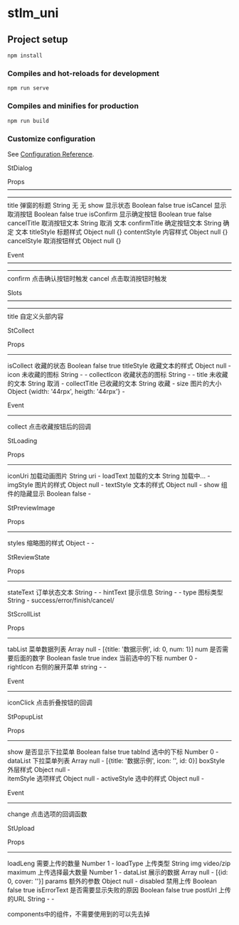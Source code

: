 # stlm_uni

## Project setup
```
npm install
```

### Compiles and hot-reloads for development
```
npm run serve
```

### Compiles and minifies for production
```
npm run build
```

### Customize configuration
See [Configuration Reference](https://cli.vuejs.org/config/).






StDialog

Props
————————————————————————————————————————————————————————————————————————
title           弹窗的标题           String          无              无
show            显示状态             Boolean       false            true
isCancel        显示取消按钮          Boolean       false            true
isConfirm       显示确定按钮          Boolean       true             false
cancelTitle     取消按钮文本          String        取消              文本
confirmTitle    确定按钮文本          String        确定              文本
titleStyle      标题样式              Object        null             {}
contentStyle    内容样式              Object        null             {}
cancelStyle     取消按钮样式          Object        null              {}

Event
————————————————————————————————————————————————————————————————————————
confirm         点击确认按钮时触发
cancel          点击取消按钮时触发

Slots
————————————————————————————————————————————————————————————————————————
title           自定义头部内容





StCollect

Props
________________________________________________________________________
isCollect       收藏的状态          Boolean        false            true
titleStyle      收藏文本的样式      Object          null             -
icon            未收藏的图标        String          -            -
collectIcon     收藏状态的图标      String          -            -
title           未收藏的文本        String          取消             -
collectTitle    已收藏的文本        String          收藏             -
size            图片的大小          Object          {width: '44rpx', heigth: '44rpx'}            -


Event
________________________________________________________________________
collect         点击收藏按钮后的回调    






StLoading

Props
________________________________________________________________________
iconUri         加载动画图片        String          uri              -
loadText        加载的文本          String          加载中...        -
imgStyle        图片的样式          Object          null             -
textStyle       文本的样式          Object          null             -
show            组件的隐藏显示       Boolean        false            -





StPreviewImage  

Props
__________________________________________________________________________
styles          缩略图的样式        Object          -                -





StReviewState

Props
___________________________________________________________________________
stateText       订单状态文本        String           -                -
hintText        提示信息            String           -                -
type            图标类型            String           -         success/error/finish/cancel/




StScrollList

Props
_____________________________________________________________________________
tabList         菜单数据列表         Array           null              -            [{title: '数据示例', id: 0, num: 1}]
num             是否需要后面的数字   Boolean          fasle            true
index           当前选中的下标       number           0                -    
rightIcon       右侧的展开菜单       string           -                -        

Event
_____________________________________________________________________________
iconClick       点击折叠按钮的回调   



StPopupList

Props
______________________________________________________________________________
show            是否显示下拉菜单      Boolean        false              true
tabInd          选中的下标            Number           0                 -
dataList        下拉菜单列表          Array            null              -          [{title: '数据示例', icon: '', id: 0}]
boxStyle        外层样式              Object          null               -          
itemStyle       选项样式              Object          null               -
activeStyle     选中的样式            Object          null               -

Event
______________________________________________________________________________
change          点击选项的回调函数




StUpload

Props
_______________________________________________________________________________
loadLeng        需要上传的数量           Number             1               -
loadType        上传类型                 String            img              video/zip
maximum         上传选择最大数量          Number            1                -
dataList        展示的数据               Array              null             -        [{id: 0, cover: ''}]
params          额外的参数               Object             null             -
disabled        禁用上传                 Boolean            false            true
isErrorText     是否需要显示失败的原因    Boolean             false            true
postUrl         上传的URL                String              -                -  



components中的组件，不需要使用到的可以先去掉